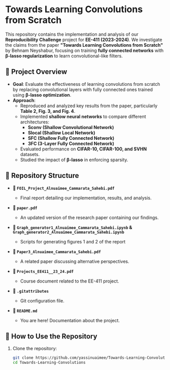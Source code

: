 # Towards Learning Convolutions from Scratch

This repository contains the implementation and analysis of our **Reproducibility Challenge** project for **EE-411 (2023-2024)**. We investigate the claims from the paper **"Towards Learning Convolutions from Scratch"** by Behnam Neyshabur, focusing on training **fully connected networks** with **β-lasso regularization** to learn convolutional-like filters.

## 📌 Project Overview

- **Goal**: Evaluate the effectiveness of learning convolutions from scratch by replacing convolutional layers with fully connected ones trained using **β-lasso optimization**.
- **Approach**:
  - Reproduced and analyzed key results from the paper, particularly **Table 2, Fig. 3, and Fig. 4**.
  - Implemented **shallow neural networks** to compare different architectures:
    - **Sconv (Shallow Convolutional Network)**
    - **Slocal (Shallow Local Network)**
    - **SFC (Shallow Fully Connected Network)**
    - **3FC (3-Layer Fully Connected Network)**
  - Evaluated performance on **CIFAR-10, CIFAR-100, and SVHN** datasets.
  - Studied the impact of **β-lasso** in enforcing sparsity.

## 📂 Repository Structure

- **📄 `FOIL_Project_Alnuaimee_Cammarata_Sahebi.pdf`**
  - Final report detailing our implementation, results, and analysis.

- **📄 `paper.pdf`**
  - An updated version of the research paper containing our findings.

- **📜 `Graph_generator1_Alnuaimee_Cammarata_Sahebi.ipynb` & `Graph_generator2_Alnuaimee_Cammarata_Sahebi.ipynb`**
  - Scripts for generating figures 1 and 2 of the report

- **📄 `Paper3_Alnuaimee_Cammarata_Sahebi.pdf`**
  - A related paper discussing alternative perspectives.

- **📄 `Projects_EE411__23_24.pdf`**
  - Course document related to the EE-411 project.

- **📜 `.gitattributes`**
  - Git configuration file.

- **📄 `README.md`**
  - You are here! Documentation about the project.

## 🚀 How to Use the Repository

1. Clone the repository:
   ```bash
   git clone https://github.com/yassinuaimee/Towards-Learning-Convolutions.git
   cd Towards-Learning-Convolutions
